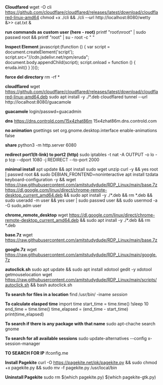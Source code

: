 
**Cloudfared**
wget -O cli https://github.com/cloudflare/cloudflared/releases/latest/download/cloudflared-linux-amd64
chmod +x ./cli && ./cli --url http://localhost:8080/wetty &>> cat.txt &




**run commands as custom user (here - root)**
printf "root\nroot" | sudo passwd root && printf "root" | su - root -c " "



**Inspect Element**
javascript:(function () { var script = document.createElement('script'); script.src="//cdn.jsdelivr.net/npm/eruda"; document.body.appendChild(script); script.onload = function () { eruda.init() } })();

**force del directory**
rm -rf *

**cloudflared**
wget https://github.com/cloudflare/cloudflared/releases/latest/download/cloudflared-linux-amd64.deb
sudo apt install -y ./*.deb
cloudflared tunnel --url http://localhost:8080/guacamole


**guacamole**
login/passwd=guacadmin


**dns**
https://dns.controld.com/15x4zhat86m
15x4zhat86m.dns.controld.com

**no animation**
gsettings set org.gnome.desktop.interface enable-animations false 

**share**
python3 -m http.server 6080

**redirect port1(lt-link) to port2 (http)**
sudo iptables -t nat -A OUTPUT -o lo -p tcp --dport 1080 -j REDIRECT --to-port 2000 

**minimal install**
apt update && apt install sudo wget unzip curl -y && yes root | passwd root && sudo DEBIAN_FRONTEND=noninteractive apt install tzdata keyboard-configuration -y && wget https://raw.githubusercontent.com/amitstudydude/RDP_Linux/main/base.7z https://dl.google.com/linux/direct/chrome-remote-desktop_current_amd64.deb && sudo apt install -y ./*.deb && rm *.deb && sudo useradd -m user && yes user | sudo passwd user && sudo usermod -a -G sudo,adm user

**chrome_remote_desktop** 
wget https://dl.google.com/linux/direct/chrome-remote-desktop_current_amd64.deb && sudo apt install -y ./*.deb && rm *.deb 


**base.7z**
wget https://raw.githubusercontent.com/amitstudydude/RDP_Linux/main/base.7z

**google.7z**
wget https://raw.githubusercontent.com/amitstudydude/RDP_Linux/main/google.7z

**autoclick.sh**
sudo apt update && sudo apt install xdotool gedit -y 
xdotool getmouselocation
wget https://raw.githubusercontent.com/amitstudydude/RDP_Linux/main/scripts/autoclick.sh && bash autoclick.sh



**To search for files in a location**
find /usr/bin/ -iname *session*


**To calculate elasped time**
import time
start_time = time.time()
!sleep 10
end_time = time.time()
time_elapsed = (end_time - start_time)
print(time_elapsed)


**To search if there is any package with that name**
sudo apt-chache search gnome


**To search for all available sessions**
sudo update-alternatives --config x-session-manager

**TO SEARCH FOR IP**
ifconfig.me

**Install Pagekite**
curl -O https://pagekite.net/pk/pagekite.py && sudo chmod +x pagekite.py && sudo mv -f pagekite.py /usr/local/bin


**Uninstall Pagekite**
sudo rm $(which pagekite.py) $(which pagekite-gtk.py)



